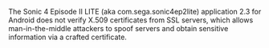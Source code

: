 The Sonic 4 Episode II LITE (aka com.sega.sonic4ep2lite) application 2.3 for Android does not verify X.509 certificates from SSL servers, which allows man-in-the-middle attackers to spoof servers and obtain sensitive information via a crafted certificate.